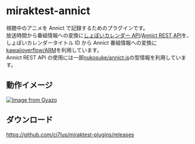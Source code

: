 # miraktest-annict

視聴中のアニメを Annict で記録するためのプラグインです。<br />
放送時間から番組情報への変換に[しょぼいカレンダー API](https://cal.syoboi.jp/)/[Annict REST API](https://docs.annict.com/docs/ja/api/v1/me-programs)を、しょぼいカレンダータイトル ID から Annict 番組情報への変換に[kawaiioverflow/ARM](https://github.com/kawaiioverflow/arm)を利用しています。<br />
Annict REST API の使用には一部[nukosuke/annict.js](https://github.com/nukosuke/annict.js)の型情報を利用しています。

## 動作イメージ

[![Image from Gyazo](https://i.gyazo.com/e8fc95033b68f48f894204b193044e2a.png)](https://gyazo.com/e8fc95033b68f48f894204b193044e2a)

## ダウンロード

<https://github.com/ci7lus/miraktest-plugins/releases>
